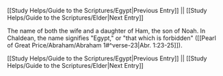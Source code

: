 [[Study Helps/Guide to the Scriptures/Egypt|Previous Entry]]  ||  [[Study Helps/Guide to the Scriptures/Elder|Next Entry]]

 The name of both the wife and a daughter of Ham, the son of Noah. In Chaldean, the name signifies "Egypt," or "that which is forbidden" ([[Pearl of Great Price/Abraham/Abraham 1#^verse-23|Abr. 1:23-25]]).

[[Study Helps/Guide to the Scriptures/Egypt|Previous Entry]]  ||  [[Study Helps/Guide to the Scriptures/Elder|Next Entry]]